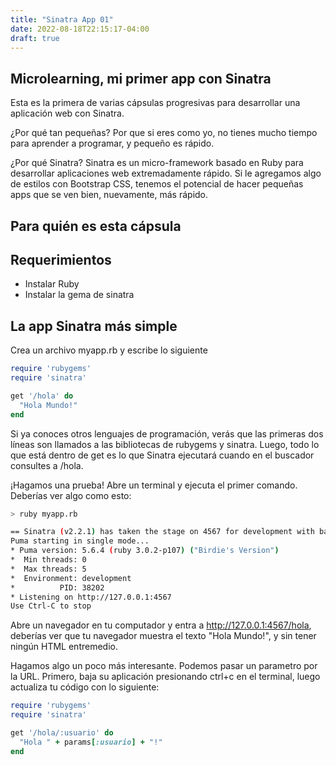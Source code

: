 ```yaml
---
title: "Sinatra App 01"
date: 2022-08-18T22:15:17-04:00
draft: true
---
```

## Microlearning, mi primer app con Sinatra

Esta es la primera de varias cápsulas progresivas para desarrollar una aplicación web con Sinatra.

¿Por qué tan pequeñas? Por que si eres como yo, no tienes mucho tiempo para aprender a programar, y pequeño es rápido.

¿Por qué Sinatra? Sinatra es un micro-framework basado en Ruby para desarrollar aplicaciones web extremadamente rápido. Si le agregamos algo de estilos con Bootstrap CSS, tenemos el potencial de hacer pequeñas apps que se ven bien, nuevamente, más rápido.

## Para quién es esta cápsula

## Requerimientos
* Instalar Ruby
* Instalar la gema de sinatra

## La app Sinatra más simple

Crea un archivo myapp.rb y escribe lo siguiente

```ruby
require 'rubygems'
require 'sinatra'

get '/hola' do
  "Hola Mundo!"
end
```

Si ya conoces otros lenguajes de programación, verás que las primeras dos líneas son llamados a las bibliotecas de rubygems y sinatra. Luego, todo lo que está dentro de get es lo que Sinatra ejecutará cuando en el buscador consultes a /hola.

¡Hagamos una prueba! Abre un terminal y ejecuta el primer comando. Deberías ver algo como esto:

```bash
> ruby myapp.rb

== Sinatra (v2.2.1) has taken the stage on 4567 for development with backup from Puma
Puma starting in single mode...
* Puma version: 5.6.4 (ruby 3.0.2-p107) ("Birdie's Version")
*  Min threads: 0
*  Max threads: 5
*  Environment: development
*          PID: 38202
* Listening on http://127.0.0.1:4567
Use Ctrl-C to stop
```

Abre un navegador en tu computador y entra a http://127.0.0.1:4567/hola, deberías ver que tu navegador muestra el texto "Hola Mundo!", y sin tener ningún HTML entremedio.

Hagamos algo un poco más interesante. Podemos pasar un parametro por la URL. Primero, baja su aplicación presionando ctrl+c en el terminal, luego actualiza tu código con lo siguiente:

```ruby
require 'rubygems'
require 'sinatra'

get '/hola/:usuario' do
  "Hola " + params[:usuario] + "!"
end
```




